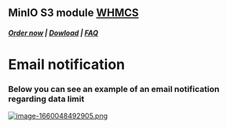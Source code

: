 ## MinIO S3 module **[WHMCS](https://puqcloud.com/link.php?id=77)**

#####  [Order now](https://puqcloud.com/index.php?rp=/store/whmcs-module-minio-s3) | [Dowload](https://download.puqcloud.com/WHMCS/servers/PUQ_WHMCS-MinIO-S3/) | [FAQ](https://faq.puqcloud.com/)

# Email notification

### **Below you can see an example of an email notification regarding data limit**

[![image-1660048492905.png](https://doc.puq.info/uploads/images/gallery/2022-08/scaled-1680-/image-1660048492905.png)](https://doc.puq.info/uploads/images/gallery/2022-08/image-1660048492905.png)

